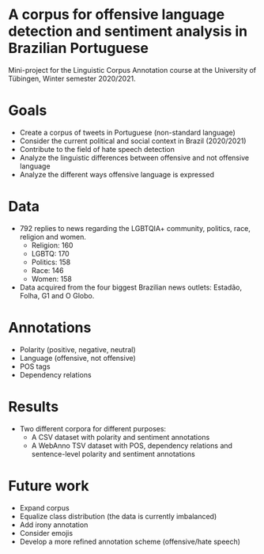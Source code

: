# A corpus for offensive language detection and sentiment analysis in Brazilian Portuguese
Mini-project for the Linguistic Corpus Annotation course at the University of Tübingen, Winter semester 2020/2021.

# Goals
- Create a corpus of tweets in Portuguese (non-standard language)
- Consider the current political and social context in Brazil (2020/2021)
- Contribute to the field of hate speech detection
- Analyze the linguistic differences between offensive and not offensive language
- Analyze the different ways offensive language is expressed

# Data
- 792 replies to news regarding the LGBTQIA+ community, politics, race, religion and women. 
  - Religion: 160
  - LGBTQ: 170 
  - Politics: 158
  - Race: 146
  - Women: 158
- Data acquired from the four biggest Brazilian news outlets: Estadão, Folha, G1 and O Globo.

# Annotations
- Polarity (positive, negative, neutral)
- Language (offensive, not offensive)
- POS tags
- Dependency relations

# Results
- Two different corpora for different purposes:
  - A CSV dataset with polarity and sentiment annotations
  - A WebAnno TSV dataset with POS, dependency relations and sentence-level polarity and sentiment annotations 

# Future work
- Expand corpus
- Equalize class distribution (the data is currently imbalanced)
- Add irony annotation
- Consider emojis
- Develop a more refined annotation scheme (offensive/hate speech)


